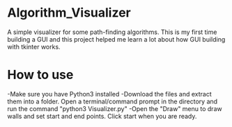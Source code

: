 # Algorithm_Visualizer
A simple visualizer for some path-finding algorithms. This is my first time building a GUI and this project helped
me learn a lot about how GUI building with tkinter works. 

# How to use
-Make sure you have Python3 installed
-Download the files and extract them into a folder. Open a terminal/command prompt in the directory and run the command "python3 Visualizer.py"
-Open the "Draw" menu to draw walls and set start and end points. Click start when you are ready. 
